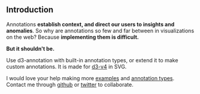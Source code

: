 ## Introduction

Annotations **establish context, and direct our users to insights and anomalies**. So why are annotations so few and far between in visualizations on the web? Because **implementing them is difficult.**

**But it shouldn't be.** 

Use d3-annotation with built-in annotation types, or extend it to make custom annotations. It is made for [d3-v4](https://github.com/d3/d3/blob/master/CHANGES.md) in SVG. 


I would love your help making more [examples](#in-practice) and [annotation types](#types). Contact me through [github](https://www.github.com/susielu/d3-annotation) or [twitter](https://www.twitter.com/DataToViz) to collaborate.